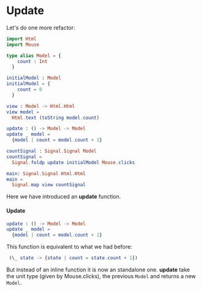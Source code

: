 # Update

Let's do one more refactor:

```elm
import Html
import Mouse

type alias Model = {
    count : Int
  }

initialModel : Model
initialModel = {
    count = 0
  }

view : Model -> Html.Html
view model =
  Html.text (toString model.count)

update : () -> Model -> Model
update _ model =
  {model | count = model.count + 1}

countSignal : Signal.Signal Model
countSignal =
  Signal.foldp update initialModel Mouse.clicks

main: Signal.Signal Html.Html
main =
  Signal.map view countSignal

```

Here we have introduced an __update__ function.

#### Update

```elm
update : () -> Model -> Model
update _ model =
  {model | count = model.count + 1}
```

This function is equivalent to what we had before:

```elm
 (\_ state -> {state | count = state.count + 1})
```

But instead of an inline function it is now an standalone one. __update__ take the unit type (given by Mouse.clicks), the previous `Model` and returns a new `Model`.

